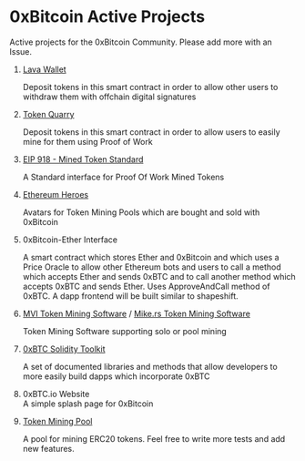 # 0xBitcoin Active Projects

Active projects for the 0xBitcoin Community. Please add more with an Issue.

1.  [Lava Wallet](https://github.com/admazzola/lava-wallet)
  
      Deposit tokens in this smart contract in order to allow other users to withdraw them with offchain digital signatures

2. [Token Quarry](https://github.com/0xbitcoin/token-quarry)
  
      Deposit tokens in this smart contract in order to allow users to easily mine for them using Proof of Work 

3. [EIP 918 - Mined Token Standard](https://github.com/ethereum/EIPs/pull/918)

      A Standard interface for Proof Of Work Mined Tokens

4. [Ethereum Heroes](https://github.com/admazzola/ethereum-heroes)

      Avatars for Token Mining Pools which are bought and sold with 0xBitcoin 
        
5. 0xBitcoin-Ether Interface 

      A smart contract which stores Ether and 0xBitcoin and which uses a Price Oracle to allow other Ethereum bots and users to call a method which accepts Ether and sends 0xBTC and to call another method which accepts 0xBTC and sends Ether.  Uses ApproveAndCall method of 0xBTC.  A dapp frontend will be built similar to shapeshift.

6. [MVI Token Mining Software](https://github.com/mining-visualizer/MVis-tokenminer)  / [Mike.rs Token Mining Software](https://github.com/azlehria/0xbitcoin-gpuminer)

      Token Mining Software supporting solo or pool mining 

7. [0xBTC Solidity Toolkit](https://github.com/0xbitcoin/solidity-tools)

      A set of documented libraries and methods that allow developers to more easily build dapps which incorporate 0xBTC 

8.  0xBTC.io Website  
    A simple splash page for 0xBitcoin 
    
9. [Token Mining Pool](https://github.com/0xbitcoin/tokenpool)

      A pool for mining ERC20 tokens.  Feel free to write more tests and add new features.
